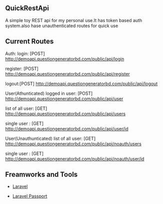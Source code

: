 ## QuickRestApi
A simple toy REST api for my personal use.It has token based auth system.also hase unauthenticated routes for quick use

## Current Routes
Auth:
login: [POST] http://demoapi.questiongeneratorbd.com/public/api/login

register: [POST] http://demoapi.questiongeneratorbd.com/public/api/register

logout:[POST] http://demoapi.questiongeneratorbd.com/public/api/logout

User(Athunticated)
logged in user: [POST] http://demoapi.questiongeneratorbd.com/public/api/user

list of all user: [GET] http://demoapi.questiongeneratorbd.com/public/api/users

single user : [GET] http://demoapi.questiongeneratorbd.com/public/api/user/id

User(Unauthunticated)
list of all user: [GET] http://demoapi.questiongeneratorbd.com/public/api/noauth/users

single user : [GET] http://demoapi.questiongeneratorbd.com/public/api/noauth/user/id

## Freamworks and Tools

- [Laravel](https://laravel.com/)

- [Laravel Passport](https://github.com/laravel/passport)
 
